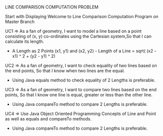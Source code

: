 LINE COMPARISON COMPUTATION PROBLEM

Start with Displaying Welcome to Line Comparison Computation Program on Master Branch

UC1 =>
As a fan of geometry, I want to model a line based on a point consisting of (x, y)
 co-ordinates using the Cartesian system,So that I can calculate its length.
 - A Length as 2 Points (x1, y1) and (x2, y2) - Length of a Line = sqrt( (x2 - x1) ^ 2 + (y2 - y1) ^ 2)


UC2 =>
As a fan of geometry, I want to check equality of two lines based on the end points,
 So that I know when two lines are the equal.
 - Using Java equals method to check equality of 2 Lengths is preferable.


UC3 =>
As a fan of geometry, I want to compare two lines based on the end points,
So that I know one line is equal, greater or less than the other line.
- Using Java compareTo method to compare 2 Lengths is preferable.


UC4 =>
Use Java Object Oriented Programming Concepts of Line
and Point as well as equals and compareTo methods.
- Using Java compareTo method to compare 2 Lengths is preferable.


